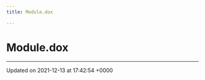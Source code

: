 ```yaml
---
title: Module.dox

---
```


# Module.dox








-------------------------------

Updated on 2021-12-13 at 17:42:54 +0000
